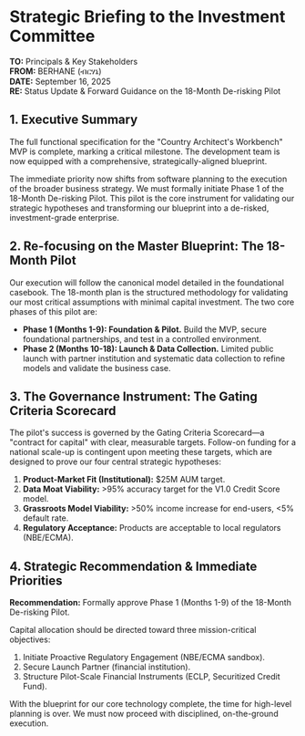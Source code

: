 # Strategic Briefing to the Investment Committee

**TO:** Principals & Key Stakeholders  
**FROM:** BERHANE (ብርሃኔ)  
**DATE:** September 16, 2025  
**RE:** Status Update & Forward Guidance on the 18-Month De-risking Pilot

## 1. Executive Summary

The full functional specification for the "Country Architect's Workbench" MVP is complete, marking a critical milestone. The development team is now equipped with a comprehensive, strategically-aligned blueprint.

The immediate priority now shifts from software planning to the execution of the broader business strategy. We must formally initiate Phase 1 of the 18-Month De-risking Pilot. This pilot is the core instrument for validating our strategic hypotheses and transforming our blueprint into a de-risked, investment-grade enterprise.

## 2. Re-focusing on the Master Blueprint: The 18-Month Pilot

Our execution will follow the canonical model detailed in the foundational casebook. The 18-month plan is the structured methodology for validating our most critical assumptions with minimal capital investment. The two core phases of this pilot are:

- **Phase 1 (Months 1-9): Foundation & Pilot.** Build the MVP, secure foundational partnerships, and test in a controlled environment.
- **Phase 2 (Months 10-18): Launch & Data Collection.** Limited public launch with partner institution and systematic data collection to refine models and validate the business case.

## 3. The Governance Instrument: The Gating Criteria Scorecard

The pilot's success is governed by the Gating Criteria Scorecard—a "contract for capital" with clear, measurable targets. Follow-on funding for a national scale-up is contingent upon meeting these targets, which are designed to prove our four central strategic hypotheses:

1. **Product-Market Fit (Institutional):** $25M AUM target.
2. **Data Moat Viability:** >95% accuracy target for the V1.0 Credit Score model.
3. **Grassroots Model Viability:** >50% income increase for end-users, <5% default rate.
4. **Regulatory Acceptance:** Products are acceptable to local regulators (NBE/ECMA).

## 4. Strategic Recommendation & Immediate Priorities

**Recommendation:** Formally approve Phase 1 (Months 1-9) of the 18-Month De-risking Pilot.

Capital allocation should be directed toward three mission-critical objectives:

1. Initiate Proactive Regulatory Engagement (NBE/ECMA sandbox).
2. Secure Launch Partner (financial institution).
3. Structure Pilot-Scale Financial Instruments (ECLP, Securitized Credit Fund).

With the blueprint for our core technology complete, the time for high-level planning is over. We must now proceed with disciplined, on-the-ground execution.
